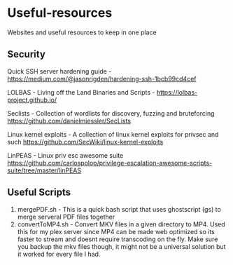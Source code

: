 # Useful-resources
Websites and useful resources to keep in one place

## Security
Quick SSH server hardening guide - https://medium.com/@jasonrigden/hardening-ssh-1bcb99cd4cef

LOLBAS - Living off the Land Binaries and Scripts - https://lolbas-project.github.io/

Seclists - Collection of wordlists for discovery, fuzzing and bruteforcing 
https://github.com/danielmiessler/SecLists

Linux kernel exploits - A collection of linux kernel exploits for privsec and such https://github.com/SecWiki/linux-kernel-exploits

LinPEAS - Linux priv esc awesome suite https://github.com/carlospolop/privilege-escalation-awesome-scripts-suite/tree/master/linPEAS
## Useful Scripts 

1. mergePDF.sh - This is a quick bash script that uses ghostscript (gs) to merge serveral PDF files together
2. convertToMP4.sh - Convert MKV files in a given directory to MP4. Used this for my plex server since MP4 can be made web optimized so its faster to stream and doesnt require transcoding on the fly. Make sure you backup the mkv files though, it might not be a universal solution but it worked for every file I had. 


